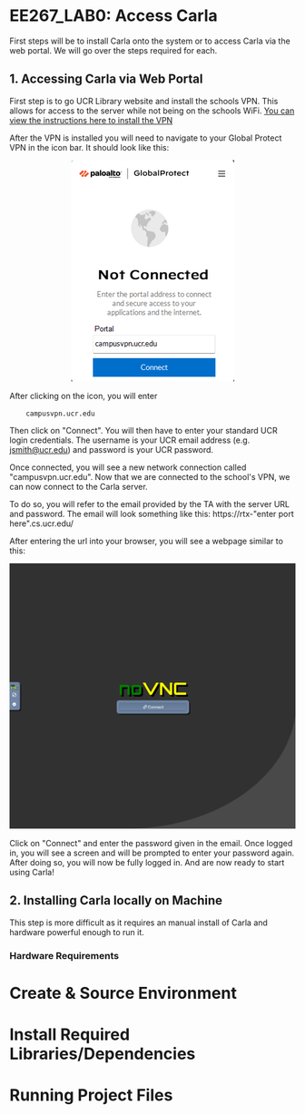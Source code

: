 # EE267_LAB0: Access Carla

First steps will be to install Carla onto the system or to access Carla via
the web portal. We will go over the steps required for each. 

## 1. Accessing Carla via Web Portal ##
First step is to go UCR Library website and install the schools VPN. This allows for access
to the server while not being on the schools WiFi. 
[You can view the instructions here to install the VPN](https://library.ucr.edu/using-the-library/technology-equipment/connect-from-off-campus)

After the VPN is installed you will need to navigate to your Global Protect VPN in the icon
bar. It should look like this:


<p align="center">
  <img src="images/global_protect_pic.png" alt="Global Protect icon" />
</p>

After clicking on the icon, you will enter
```
    campusvpn.ucr.edu
```
Then click on "Connect". You will then have to enter your standard UCR login credentials.
The username is your UCR email address (e.g. jsmith@ucr.edu) and password is your UCR password.

Once connected, you will see a new network connection called "campusvpn.ucr.edu".
Now that we are connected to the school's VPN, we can now connect to the Carla server.

To do so, you will refer to the email provided by the TA with the server URL and password.
The email will look something like this: https://rtx-"enter port here".cs.ucr.edu/

After entering the url into your browser, you will see a webpage similar to this:
<p align="center">
  <img src="images/NoVNC.png" alt="Carla Web Portal" />
</p>

Click on "Connect" and enter the password given in the email. Once logged in,
you will see a screen and will be prompted to enter your password again. After doing so, you will now be fully logged in. And are now ready to start using Carla!




## 2. Installing Carla locally on Machine ##

This step is more difficult as it requires an manual install of Carla and hardware powerful enough to run
it. 

### Hardware Requirements ###



# Create & Source Environment #


# Install Required Libraries/Dependencies #


# Running Project Files #


